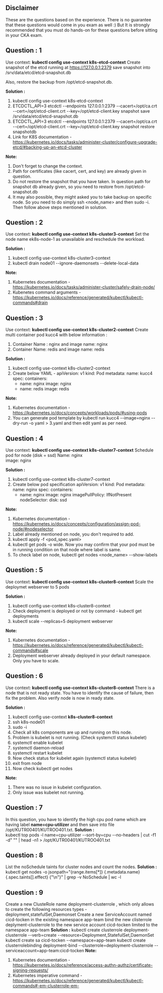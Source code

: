 ## Disclaimer
  These are the questions based on the experience. There is no guarantee that these questions would come in you exam as well :)
  But It is strongly recommended that you must do hands-on for these questions before sitting in your CKA exam.

## Question : 1

  Use context: **kubectl config use-context k8s-etcd-context**
  Create snapshot of the etcd running at https://127.0.0.1:2379 save snapshot into  /srv/data/etcd/etcd-snapshot.db

  Also, restore the backup from /opt/etcd-snapshot.db.

**Solution :**

1. kubectl config use-context k8s-etcd-context
2. ETCDCTL_API=3 etcdctl --endpoints 127.0.0.1:2379 --cacert=/opt/ca.crt  --cert=/opt/etcd-client.crt --key=/opt/etcd-client.key snapshot save /srv/data/etcd/etcd-snapshot.db
3. ETCDCTL_API=3 etcdctl --endpoints 127.0.0.1:2379 --cacert=/opt/ca.crt  --cert=/opt/etcd-client.crt --key=/opt/etcd-client.key snapshot restore snapshotdb
4. Link for K8S documentation - https://kubernetes.io/docs/tasks/administer-cluster/configure-upgrade-etcd/#backing-up-an-etcd-cluster

**Note:**
1. Don't forget to change the context. 
2. Path for certificates (like cacert, cert, and key) are already given in question.
3. Do not restore the snapshot that you have taken. In question path for snapshot db already given, so you need to restore from /opt/etcd-snapshot.db
4. It may also possible, they might asked you to take backup on specific node. So you need to do simply ssh <node_name> and then sudo -i. Then follow above steps mentioned in solution. 

## Question : 2

  Use context: **kubectl config use-context k8s-cluster3-context**
  Set the node name ek8s-node-1 as unavailable and reschedule the workload. 
  
**Solution :**

1. kubectl config use-context k8s-cluster3-context
2. kubectl drain node01 --ignore-daemonsets --delete-local-data

**Note:**
1. Kubernetes documentation -  https://kubernetes.io/docs/tasks/administer-cluster/safely-drain-node/
2. Kubenetes command arguments - https://kubernetes.io/docs/reference/generated/kubectl/kubectl-commands#drain
  
## Question : 3

Use context: **kubectl config use-context k8s-cluster2-context**
Create  multi container  pod  kucc4 with below information : 
1. Container Name : nginx and image  name: nginx
2. Container Name: redis and image name: redis

**Solution :**

1. kubectl config use-context k8s-cluster2-context
2. Create below YAML - 
   apiVersion: v1
   kind: Pod
   metadata:
     name: kucc4 
   spec:
     containers:
     - name: nginx
       image: nginx
     - name: redis
       image: redis

**Note:**
1. Kubernetes documentation - https://kubernetes.io/docs/concepts/workloads/pods/#using-pods
2. You can generate pod template by kubectl run kucc4 --image=nginx --dry-run -o yaml > 3.yaml and then edit yaml as per need.


## Question : 4

  Use context: **kubectl config use-context k8s-cluster7-context**
  Schedule pod for node (disk = ssd)
    Name: nginx  
    image: nginx
    
**Solution :**   

1. kubectl config use-context k8s-cluster7-context
2. Create below pod specification
   apiVersion: v1
   kind: Pod
   metadata:
     name: nginx
   spec:
     containers:
     - name: nginx
       image: nginx
       imagePullPolicy: IfNotPresent
     nodeSelector:
       disk: ssd

**Note:**
  1. Kubernetes documentation - https://kubernetes.io/docs/concepts/configuration/assign-pod-node/#nodeselector 
  2. Label already mentioned on node, you don't required to add.
  3. kubectl apply -f <pod_spec.yaml>
  4. kubectl get pods -o wide. Now you may confirm that your pod must be in running condition on that node where label is same.
  5. To check label on node, kubectl get nodes <node_name> --show-labels

## Question : 5

  Use context: **kubectl config use-context k8s-cluster8-context**
  Scale the deploymet webserver to 5 pods
  
**Solution :**   
1. kubectl config use-context k8s-cluster8-context  
2. Check deployment is deployed or not by command - kubectl get deployments 
3. kubectl  scale --replicas=5 deployment webserver

**Note:**
  
  1. Kubernetes documentation - https://kubernetes.io/docs/reference/generated/kubectl/kubectl-commands#scale
  2. Deployment webserver already deployed in your default namespace. Only you have to scale. 

## Question : 6

Use context: **kubectl config use-context k8s-cluster8-context**
There is a node that is  not ready state. You have to identify the cause of failure, then fix the problem.
Also verify node is now in ready state.

**Solution :**  
1. kubectl config use-context **k8s-cluster8-context**  
2. ssh k8s-node01
3. sudo -i
4. Check all k8s components are up and running on this node.
5. Problem is kubelet is not running. (Check systemctl status kubelet)
6. systemctl enable kubelet
7. systemctl daemon-reload
8.  systemctl restart kubelet
9.  Now check status for kubelet again (systemctl status kubelet)
10.  exit from node
11.  Now check kubectl get nodes

**Note:**
1. There was no issue in kubelet configuration. 
2. Only issue was kubelet not running.

## Question : 7
In this question, you have to identify the high cpu pod name which are having label **name=cpu-utilizer** and then save into file /opt/KUTR00401/KUTROO401.txt.
**Solution :**  
kubectl top pods -l name=cpu-utilizer --sort-by=cpu --no-headers | cut -f1 -d" "" | head -n1 > /opt/KUTR00401/KUTROO401.txt

## Question : 8
List the noSchedule taints for cluster nodes and count the nodes.
**Solution :**  
kubectl get nodes -o jsonpath="{range.items[*]} {.metadata.name} {.spec.taints[].effect} {\"\n\"}" | grep -v NoSchedule | wc -l

## Question : 9
Create a new ClusteRole name deployment-clusterrole , which only allows to create the following resources types - deployment,statefulSet,Daemonset
Create a new ServiceAccount named cicd-tocken in the existing namespace app-team
bind the new clisterrole deplyment-clusterrole to the new service account cicd-tocken limited to the namespace app-team
**Solution :**
kubectl create clusterrole deployment-clusterrole --verb=create --resource=Deployment,StatefulSet,DaemonSet
kubectl create sa cicd-tocken --namespace=app-team
kubectl create clusterrolebinding deployment-bind --clusterrole=deployment-clusterrole --serviceaccount=app-team:cicd-tocken
**Note:**
1. Kubernetes documentation - https://kubernetes.io/docs/reference/access-authn-authz/certificate-signing-requests/
2. Kubernetes imperative command - https://kubernetes.io/docs/reference/generated/kubectl/kubectl-commands#-em-clusterrole-em-

